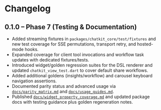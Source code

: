 # Changelog

## 0.1.0 – Phase 7 (Testing & Documentation)

- Added streaming fixtures in `packages/chatkit_core/test/fixtures` and new test
  coverage for SSE permutations, transport retry, and hosted-mode hooks.
- Expanded coverage for client tool invocations and workflow task updates with
  dedicated fixtures/tests.
- Introduced widget/golden regression suites for the DSL renderer and updated
  `chatkit_view_test.dart` to cover default share workflows.
- Added additional goldens (insights/workflow) and carousel keyboard navigation
  assertions.
- Documented parity status and advanced usage via
  [`docs/parity_matrix.md`](docs/parity_matrix.md) and
  [`docs/usage_guides.md`](docs/usage_guides.md).
- Published [`docs/widget_property_coverage.md`](docs/widget_property_coverage.md)
  and updated package docs with testing guidance plus golden regeneration notes.
